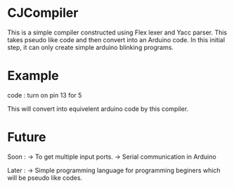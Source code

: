 # CJCompiler

This is a simple compiler constructed using Flex lexer and Yacc parser.
This takes pseudo like code and then convert into an Arduino code.
In this initial step, it can only create simple arduino blinking programs.

# Example 

code : turn on pin 13 for 5

This will convert into equivelent arduino code by this compiler.

# Future

Soon :
      -> To get multiple input ports.
      -> Serial communication in Arduino

Later :
       -> Simple programming language for programming beginers which will be pseudo like codes.
